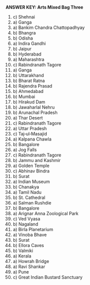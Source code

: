 **ANSWER KEY: Arts Mixed Bag Three**

1. c) Shehnai  
2. a) Ganga  
3. a) Bankim Chandra Chattopadhyay  
4. b) Bhangra  
5. b) Odisha  
6. a) Indira Gandhi  
7. b) Jaipur  
8. b) Hyderabad  
9. a) Maharashtra  
10. c) Rabindranath Tagore  
11. a) Ganga  
12. b) Uttarakhand  
13. b) Bharat Ratna  
14. b) Rajendra Prasad  
15. b) Ahmedabad  
16. b) Mumbai  
17. b) Hirakud Dam  
18. b) Jawaharlal Nehru  
19. b) Arunachal Pradesh  
20. a) Thar Desert  
21. c) Rabindranath Tagore  
22. a) Uttar Pradesh  
23. c) Taj‑ul‑Masajid  
24. a) Kalpana Chawla  
25. b) Bangalore  
26. a) Jog Falls  
27. c) Rabindranath Tagore  
28. b) Jammu and Kashmir  
29. a) Golden Temple  
30. c) Abhinav Bindra  
31. b) Surat  
32. a) Indian Museum  
33. b) Chanakya  
34. a) Tamil Nadu  
35. b) St. Cathedral  
36. a) Salman Rushdie  
37. b) Bangalore  
38. a) Arignar Anna Zoological Park  
39. c) Ved Vyasa  
40. b) Nagaland  
41. a) Birla Planetarium  
42. a) Vinoba Bhave  
43. b) Surat  
44. b) Ellora Caves  
45. b) Valmiki  
46. a) Kerala  
47. a) Howrah Bridge  
48. a) Ravi Shankar  
49. a) Pune  
50. c) Great Indian Bustard Sanctuary 